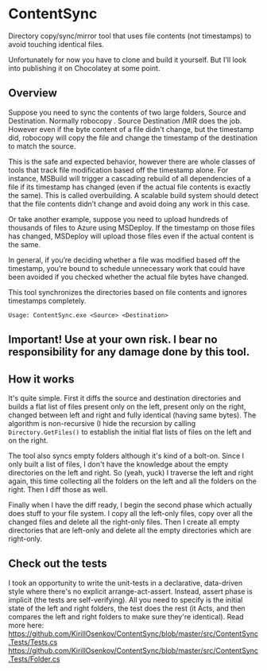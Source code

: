 # ContentSync
Directory copy/sync/mirror tool that uses file contents (not timestamps) to avoid touching identical files.

Unfortunately for now you have to clone and build it yourself. But I'll look into publishing it on Chocolatey at some point.

## Overview

Suppose you need to sync the contents of two large folders, Source and Destination. Normally robocopy *.* Source Destination /MIR does the job. However even if the byte content of a file didn't change, but the timestamp did, robocopy will copy the file and change the timestamp of the destination to match the source.

This is the safe and expected behavior, however there are whole classes of tools that track file modification based off the timestamp alone. For instance, MSBuild will trigger a cascading rebuild of all dependencies of a file if its timestamp has changed (even if the actual file contents is exactly the same). This is called overbuilding. A scalable build system should detect that the file contents didn’t change and avoid doing any work in this case.

Or take another example, suppose you need to upload hundreds of thousands of files to Azure using MSDeploy. If the timestamp on those files has changed, MSDeploy will upload those files even if the actual content is the same.

In general, if you’re deciding whether a file was modified based off the timestamp, you’re bound to schedule unnecessary work that could have been avoided if you checked whether the actual file bytes have changed.

This tool synchronizes the directories based on file contents and ignores timestamps completely.

    Usage: ContentSync.exe <Source> <Destination>

## Important! Use at your own risk. I bear no responsibility for any damage done by this tool.

## How it works
It's quite simple. First it diffs the source and destination directories and builds a flat list of files present only on the left, present only on the right, changed between left and right and fully identical (having same bytes). The algorithm is non-recursive (I hide the recursion by calling ```Directory.GetFiles()``` to establish the initial flat lists of files on the left and on the right.

The tool also syncs empty folders although it's kind of a bolt-on. Since I only built a list of files, I don't have the knowledge about the empty directories on the left and right. So (yeah, yuck) I traverse the left and right again, this time collecting all the folders on the left and all the folders on the right. Then I diff those as well.

Finally when I have the diff ready, I begin the second phase which actually does stuff to your file system. I copy all the left-only files, copy over all the changed files and delete all the right-only files. Then I create all empty directories that are left-only and delete all the empty directories which are right-only.

## Check out the tests
I took an opportunity to write the unit-tests in a declarative, data-driven style where there's no explicit arrange-act-assert. Instead, assert phase is implicit (the tests are self-verifying). All you need to specify is the initial state of the left and right folders, the test does the rest (it Acts, and then compares the left and right folders to make sure they're identical). Read more here: https://github.com/KirillOsenkov/ContentSync/blob/master/src/ContentSync.Tests/Tests.cs
https://github.com/KirillOsenkov/ContentSync/blob/master/src/ContentSync.Tests/Folder.cs
